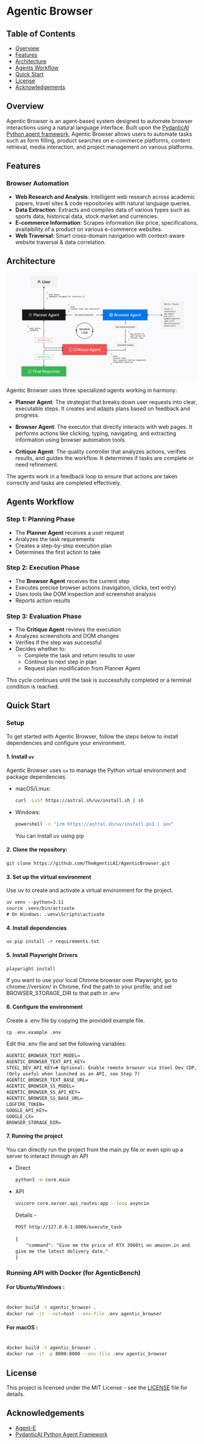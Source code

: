 # Agentic Browser

## Table of Contents

- [Overview](#overview)
- [Features](#features)
- [Architecture](#architecture)
- [Agents Workflow](#agents-workflow)
- [Quick Start](#quick-start)
- [License](#license)
- [Acknowledgements](#acknowledgements)

## Overview

Agentic Browser is an agent-based system designed to automate browser interactions using a natural language interface. Built upon the [PydanticAI Python agent framework](https://github.com/pydantic/pydantic-ai), Agentic Browser allows users to automate tasks such as form filling, product searches on e-commerce platforms, content retrieval, media interaction, and project management on various platforms. 

## Features

### Browser Automation

- **Web Research and Analysis**: Intelligent web research across academic papers, travel sites & code repositories with natural language queries.
- **Data Extraction**: Extracts and compiles data of various types such as sports data, historical data, stock market and currencies.
- **E-commerce Information**: Scrapes information like price, specifications, availaibility of a product on various e-commerce websites.
- **Web Traversal**: Smart cross-domain navigation with context-aware website traversal & data correlation.

## Architecture

![Agentic Browser](ta_browser_workflow.png)

Agentic Browser uses three specialized agents working in harmony:

- **Planner Agent**: The strategist that breaks down user requests into clear, executable steps. It creates and adapts plans based on feedback and progress.

- **Browser Agent**: The executor that directly interacts with web pages. It performs actions like clicking, typing, navigating, and extracting information using browser automation tools.

- **Critique Agent**: The quality controller that analyzes actions, verifies results, and guides the workflow. It determines if tasks are complete or need refinement.

The agents work in a feedback loop to ensure that actions are taken correctly and tasks are completed effectively.

## Agents Workflow

### Step 1: Planning Phase

- The **Planner Agent** receives a user request
- Analyzes the task requirements
- Creates a step-by-step execution plan
- Determines the first action to take

### Step 2: Execution Phase

- The **Browser Agent** receives the current step
- Executes precise browser actions (navigation, clicks, text entry)
- Uses tools like DOM inspection and screenshot analysis
- Reports action results

### Step 3: Evaluation Phase

- The **Critique Agent** reviews the execution
- Analyzes screenshots and DOM changes
- Verifies if the step was successful
- Decides whether to:
  - Complete the task and return results to user
  - Continue to next step in plan
  - Request plan modification from Planner Agent

This cycle continues until the task is successfully completed or a terminal condition is reached.

## Quick Start

### Setup

To get started with Agentic Browser, follow the steps below to install dependencies and configure your environment.

#### 1. Install `uv`

Agentic Browser uses `uv` to manage the Python virtual environment and package dependencies.

- macOS/Linux:

  ```bash
  curl -LsSf https://astral.sh/uv/install.sh | sh
  ```

- Windows:

  ```bash
  powershell -c "irm https://astral.sh/uv/install.ps1 | iex"
  ```

  You can install uv using pip

#### 2. Clone the repository:

    git clone https://github.com/TheAgenticAI/AgenticBrowser.git

#### 3. Set up the virtual environment

Use uv to create and activate a virtual environment for the project.

    uv venv --python=3.11
    source .venv/bin/activate
    # On Windows: .venv\Scripts\activate

#### 4. Install dependencies

    uv pip install -r requirements.txt

#### 5. Install Playwright Drivers

    playwright install

If you want to use your local Chrome browser over Playwright, go to chrome://version/ in Chrome, find the path to your profile, and set BROWSER_STORAGE_DIR to that path in .env

#### 6. Configure the environment

Create a .env file by copying the provided example file.

    cp .env.example .env

Edit the .env file and set the following variables:

    AGENTIC_BROWSER_TEXT_MODEL=
    AGENTIC_BROWSER_TEXT_API_KEY=
    STEEL_DEV_API_KEY=# Optional: Enable remote browser via Steel Dev CDP, (Only useful when launched as an API, see Step 7)
    AGENTIC_BROWSER_TEXT_BASE_URL=
    AGENTIC_BROWSER_SS_MODEL=
    AGENTIC_BROWSER_SS_API_KEY=
    AGENTIC_BROWSER_SS_BASE_URL=
    LOGFIRE_TOKEN=
    GOOGLE_API_KEY=
    GOOGLE_CX=
    BROWSER_STORAGE_DIR=

#### 7. Running the project

You can directly run the project from the main.py file or even spin up a server to interact through an API

- Direct
  ```bash
  python3 -m core.main
  ```
- API

  ```bash
  uvicorn core.server.api_routes:app --loop asyncio
  ```

  Details -

  ```
  POST http://127.0.0.1:8000/execute_task

  {
      "command": "Give me the price of RTX 3060ti on amazon.in and give me the latest delivery date."
  }
  ```

### Running API with Docker (for AgenticBench)

#### For Ubuntu/Windows :

```bash

docker build -t agentic_browser .
docker run -it --net=host --env-file .env agentic_browser

```

#### For macOS :

```bash

docker build -t agentic_browser .
docker run -it -p 8000:8000 --env-file .env agentic_browser

```

## License

This project is licensed under the MIT License - see the [LICENSE](LICENSE) file for details.

## Acknowledgements

- [Agent-E](https://github.com/EmergenceAI/Agent-E?tab=readme-ov-file)
- [PydanticAI Python Agent Framework](https://github.com/pydantic/pydantic-ai)
